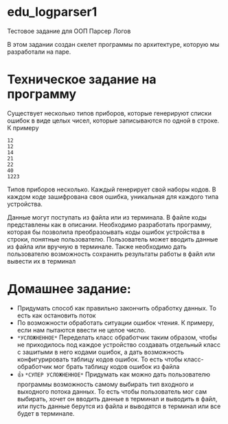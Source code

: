 # edu_logparser1
Тестовое задание для ООП Парсер Логов

В этом задании создан скелет программы по архитектуре, которую мы разработали на паре.

# Техническое задание на программу

Существует несколько типов приборов, которые генерируют списки ошибок в виде целых чисел, которые записываются по одной в строке. К примеру
```
12
12
14
21
22
40
1223
```

Типов приборов несколько. Каждый генерирует свой наборы кодов. В каждом коде зашифрована своя ошибка, уникальная для каждого типа устройства. 

Данные могут поступать из файла или из терминала. В файле коды представлены как в описании. 
Необходимо разработать программу, которая бы позволила преобразоывать коды ошибок устройства в строки, понятные пользователю. Пользователь может вводить данные из файла или вручную в терминале. Также необходимо дать пользователю возможность сохранить результаты работы в файл или вывести их в терминал


# Домашнее задание:
* Придумать способ как правильно закончить обработку данных. То есть как остановить поток
* По возможности обработать ситуации ошибок чтения. К примеру, если нам пытаются ввести не целое число.
* `*УСЛОЖНЕННОЕ*` Переделать класс обработчик таким образом, чтобы не приходилось под каждое устройство создавать отдельный класс с зашитыми в него кодами ошибок, а дать возможность конфигурировать таблицу кодов ошибок. То есть чтобы класс-обработчик мог брать таблицу кодов ошибок из файла
* :+1: `*СУПЕР УСЛОЖНЕННОЕ*` Придумать как можно дать пользователю программы возможность самому выбирать тип входного и выходного потока данных. То есть чтобы пользователь мог сам выбирать, хочет он вводить данные в терминал и выводить в файл, или пусть данные берутся из файла и выводятся в терминал или все будет в терминале.